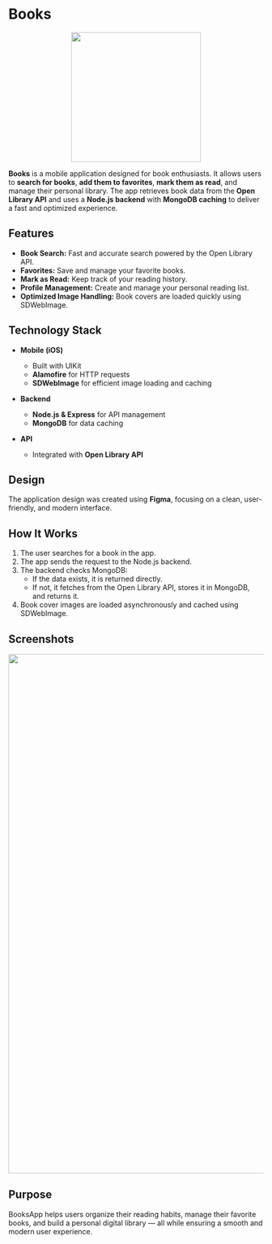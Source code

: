 # Books

<p align="center">
  <img width="256" height="256" src="https://github.com/user-attachments/assets/cb7bc836-773a-4a68-9a44-0916186f6c8e" />

</p>

**Books** is a mobile application designed for book enthusiasts. It allows users to **search for books**, **add them to favorites**, **mark them as read**, and manage their personal library. The app retrieves book data from the **Open Library API** and uses a **Node.js backend** with **MongoDB caching** to deliver a fast and optimized experience.

## Features

- **Book Search:** Fast and accurate search powered by the Open Library API.  
- **Favorites:** Save and manage your favorite books.  
- **Mark as Read:** Keep track of your reading history.  
- **Profile Management:** Create and manage your personal reading list.  
- **Optimized Image Handling:** Book covers are loaded quickly using SDWebImage.  

## Technology Stack

- **Mobile (iOS)**  
  - Built with UIKit  
  - **Alamofire** for HTTP requests  
  - **SDWebImage** for efficient image loading and caching  

- **Backend**  
  - **Node.js & Express** for API management  
  - **MongoDB** for data caching  

- **API**  
  - Integrated with **Open Library API**  

## Design

The application design was created using **Figma**, focusing on a clean, user-friendly, and modern interface.

## How It Works

1. The user searches for a book in the app.  
2. The app sends the request to the Node.js backend.  
3. The backend checks MongoDB:  
   - If the data exists, it is returned directly.  
   - If not, it fetches from the Open Library API, stores it in MongoDB, and returns it.  
4. Book cover images are loaded asynchronously and cached using SDWebImage.  

## Screenshots

<p align="center">
<img width="1024" height="1024" src="https://github.com/user-attachments/assets/3de9d17f-292e-4c29-83cc-7c6a0788edde" />
</p>

## Purpose

BooksApp helps users organize their reading habits, manage their favorite books, and build a personal digital library — all while ensuring a smooth and modern user experience.
